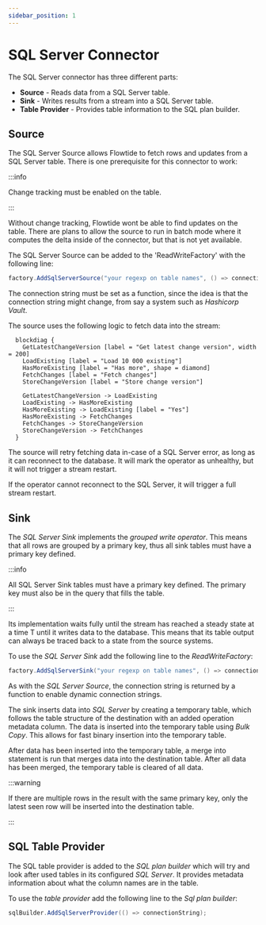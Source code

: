 ```yaml
---
sidebar_position: 1
---
```


# SQL Server Connector

The SQL Server connector has three different parts:

* **Source** - Reads data from a SQL Server table.
* **Sink** - Writes results from a stream into a SQL Server table.
* **Table Provider** - Provides table information to the SQL plan builder.

## Source

The SQL Server Source allows Flowtide to fetch rows and updates from a SQL Server table.
There is one prerequisite for this connector to work:


:::info

Change tracking must be enabled on the table.

:::

Without change tracking, Flowtide wont be able to find updates on the table.
There are plans to allow the source to run in batch mode where it computes the delta inside of the connector, but
that is not yet available.

The SQL Server Source can be added to the 'ReadWriteFactory' with the following line:

```csharp
factory.AddSqlServerSource("your regexp on table names", () => connectionString);
```

The connection string must be set as a function, since the idea is that the connection string might change, from say a system such as
*Hashicorp Vault*.

The source uses the following logic to fetch data into the stream:

```kroki type=blockdiag
  blockdiag {
    GetLatestChangeVersion [label = "Get latest change version", width = 200]
    LoadExisting [label = "Load 10 000 existing"]
    HasMoreExisting [label = "Has more", shape = diamond]
    FetchChanges [label = "Fetch changes"]
    StoreChangeVersion [label = "Store change version"]

    GetLatestChangeVersion -> LoadExisting
    LoadExisting -> HasMoreExisting
    HasMoreExisting -> LoadExisting [label = "Yes"]
    HasMoreExisting -> FetchChanges
    FetchChanges -> StoreChangeVersion
    StoreChangeVersion -> FetchChanges
  }
```

The source will retry fetching data in-case of a SQL Server error, as long as it can reconnect to the database.
It will mark the operator as unhealthy, but it will not trigger a stream restart.

If the operator cannot reconnect to the SQL Server, it will trigger a full stream restart.

## Sink

The *SQL Server Sink* implements the *grouped write operator*. This means that all rows are grouped by a primary key, thus all
sink tables must have a primary key defined.

:::info

All SQL Server Sink tables must have a primary key defined. The primary key must also be in the query that fills the table.

:::

Its implementation waits fully until the stream has reached a steady state at a time T until it writes data to the database.
This means that its table output can always be traced back to a state from the source systems.

To use the *SQL Server Sink* add the following line to the *ReadWriteFactory*:

```csharp
factory.AddSqlServerSink("your regexp on table names", () => connectionString);
```

As with the *SQL Server Source*, the connection string is returned by a function to enable dynamic connection strings.

The sink inserts data into *SQL Server* by creating a temporary table, which follows the table structure of the destination with an added operation metadata column.
The data is inserted into the temporary table using *Bulk Copy*. This allows for fast binary insertion into the temporary table.

After data has been inserted into the temporary table, a merge into statement is run that merges data into the destination table.
After all data has been merged, the temporary table is cleared of all data.

:::warning

If there are multiple rows in the result with the same primary key, only the latest seen row will be inserted into the destination table.

:::

## SQL Table Provider

The SQL table provider is added to the *SQL plan builder* which will try and look after used tables in its configured *SQL Server*.
It provides metadata information about what the column names are in the table.

To use the *table provider* add the following line to the *Sql plan builder*:

```csharp
sqlBuilder.AddSqlServerProvider(() => connectionString);
```